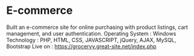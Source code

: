 # E-commerce
Built an e-commerce site for online purchasing with product listings, cart
management, and user authentication.
Operating System : Windows
Technology : PHP, HTML, CSS, JAVASCRIPT, jQuery, AJAX, MySQL, Bootstrap
Live on : https://groceryy.great-site.net/index.php
